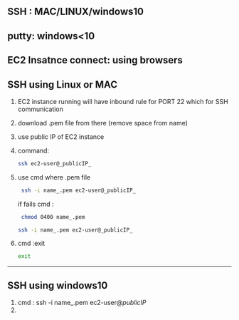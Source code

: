 ## SSH : MAC/LINUX/windows10
## putty: windows<10
## EC2 Insatnce connect: using browsers

 ##  SSH using Linux or MAC

1) EC2 instance running will have inbound rule for PORT 22 which for SSH communication

2) download .pem file from there (remove space from name)
3) use public IP of EC2 instance
4) command:
    ```bash
    ssh ec2-user@_publicIP_
    ```
5) use cmd where .pem file 
   ```bash
    ssh -i name_.pem ec2-user@_publicIP_
   ```
   if fails 
   cmd :
   ```bash
    chmod 0400 name_.pem
   ```
   ```bash 
   ssh -i name_.pem ec2-user@_publicIP_
   ```

6) cmd :exit
   ```bash 
   exit
   ```

--------------------------
##   SSH using windows10
1) cmd : ssh -i name_.pem ec2-user@_publicIP_
2) 